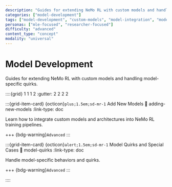 ```yaml
---
description: "Guides for extending NeMo RL with custom models and handling model-specific quirks and special cases"
categories: ["model-development"]
tags: ["model-development", "custom-models", "model-integration", "model-quirks", "architecture"]
personas: ["mle-focused", "researcher-focused"]
difficulty: "advanced"
content_type: "concept"
modality: "universal"
---
```


# Model Development

Guides for extending NeMo RL with custom models and handling model-specific quirks.

::::{grid} 1 1 1 2
:gutter: 2 2 2 2

:::{grid-item-card} {octicon}`plus;1.5em;sd-mr-1` Add New Models
:link: adding-new-models
:link-type: doc

Learn how to integrate custom models and architectures into NeMo RL training pipelines.

+++
{bdg-warning}`Advanced`
:::

:::{grid-item-card} {octicon}`alert;1.5em;sd-mr-1` Model Quirks and Special Cases
:link: model-quirks
:link-type: doc

Handle model-specific behaviors and quirks.

+++
{bdg-warning}`Advanced`
:::

::::

 